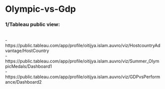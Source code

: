 # Olympic-vs-Gdp
<h3>1/Tableau public view:</h3><br>
-https://public.tableau.com/app/profile/oitijya.islam.auvro/viz/HostcountryAdvantage/HostCountry<br>
-https://public.tableau.com/app/profile/oitijya.islam.auvro/viz/Summer_OlympicMedals/Dashboard1<br>
-https://public.tableau.com/app/profile/oitijya.islam.auvro/viz/GDPvsPerformance/Dashboard2<br>
